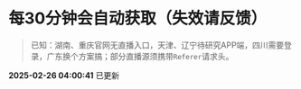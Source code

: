 # 每30分钟会自动获取（失效请反馈）
> 已知：湖南、重庆官网无直播入口，天津、辽宁待研究APP端，四川需要登录，广东换个方案搞；部分直播源须携带`Referer`请求头。

**2025-02-26 04:00:41** 已更新